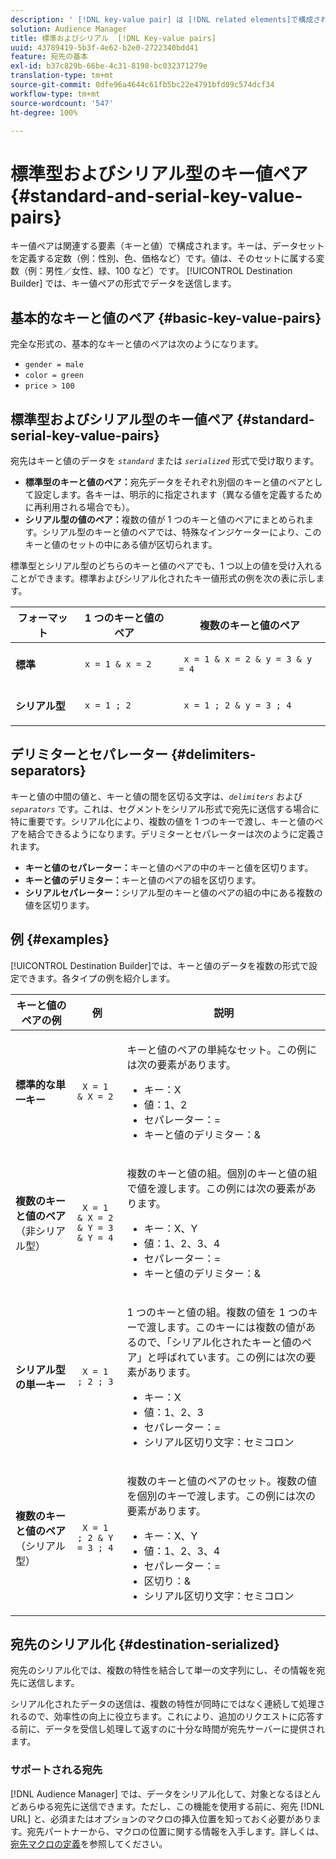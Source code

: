 ```yaml
---
description: ' [!DNL key-value pair] は [!DNL related elements]で構成されます。 キーは、データセットを定義する定数（例：性別、色、価格など）です。値は、そのセットに属する変数（例：男性／女性、緑、100 など）です。 Destination Builder では、キー値ペアの形式でデータを送信します。'
solution: Audience Manager
title: 標準およびシリアル  [!DNL Key-value pairs]
uuid: 43789419-5b3f-4e62-b2e0-2722340bdd41
feature: 宛先の基本
exl-id: b37c829b-66be-4c31-8198-bc032371279e
translation-type: tm+mt
source-git-commit: 0dfe96a4644c61fb5bc22e4791bfd09c574dcf34
workflow-type: tm+mt
source-wordcount: '547'
ht-degree: 100%

---
```


# 標準型およびシリアル型のキー値ペア {#standard-and-serial-key-value-pairs}

キー値ペアは関連する要素（キーと値）で構成されます。キーは、データセットを定義する定数（例：性別、色、価格など）です。値は、そのセットに属する変数（例：男性／女性、緑、100 など）です。 [!UICONTROL Destination Builder] では、キー値ペアの形式でデータを送信します。

## 基本的なキーと値のペア {#basic-key-value-pairs}

完全な形式の、基本的なキーと値のペアは次のようになります。

* `gender = male`
* `color = green`
* `price > 100`

## 標準型およびシリアル型のキー値ペア {#standard-serial-key-value-pairs}

宛先はキーと値のデータを *`standard`* または *`serialized`* 形式で受け取ります。

* **標準型のキーと値のペア：**&#x200B;宛先データをそれぞれ別個のキーと値のペアとして設定します。各キーは、明示的に指定されます（異なる値を定義するために再利用される場合でも）。
* **シリアル型の値のペア：**&#x200B;複数の値が 1 つのキーと値のペアにまとめられます。シリアル型のキーと値のペアでは、特殊なインジケーターにより、このキーと値のセットの中にある値が区切られます。

標準型とシリアル型のどちらのキーと値のペアでも、1 つ以上の値を受け入れることができます。標準およびシリアル化されたキー値形式の例を次の表に示します。

<table id="table_7895B1E800934117A19A96380F0CF91B"> 
 <thead> 
  <tr> 
   <th colname="col1" class="entry"> フォーマット </th>
   <th colname="col2" class="entry"> 1 つのキーと値のペア </th>
   <th colname="col3" class="entry"> 複数のキーと値のペア </th>
  </tr>
 </thead>
 <tbody> 
  <tr> 
   <td colname="col1"> <p> <b>標準</b> </p> </td>
   <td colname="col2"> <p> <code> x = 1 &amp; x = 2 </code> </p> </td>
   <td colname="col3"> <p> <code> x = 1 &amp; x = 2 &amp; y = 3 &amp; y = 4 </code> </p> </td>
  </tr>
  <tr> 
   <td colname="col1"> <p> <b>シリアル型</b> </p> </td> 
   <td colname="col2"> <p> <code> x = 1 ; 2 </code> </p> </td> 
   <td colname="col3"> <p> <code> x = 1 ; 2 &amp; y = 3 ; 4 </code> </p> </td>
  </tr>
 </tbody>
</table>

## デリミターとセパレーター {#delimiters-separators}

キーと値の中間の値と、キーと値の間を区切る文字は、*`delimiters`* および *`separators`* です。これは、セグメントをシリアル形式で宛先に送信する場合に特に重要です。シリアル化により、複数の値を 1 つのキーで渡し、キーと値のペアを結合できるようになります。デリミターとセパレーターは次のように定義されます。

* **キーと値のセパレーター：**&#x200B;キーと値のペアの中のキーと値を区切ります。
* **キーと値のデリミター：**&#x200B;キーと値のペアの組を区切ります。
* **シリアルセパレーター：**&#x200B;シリアル型のキーと値のペアの組の中にある複数の値を区切ります。

## 例 {#examples}

[!UICONTROL Destination Builder]では、キーと値のデータを複数の形式で設定できます。各タイプの例を紹介します。

<table id="table_C2FBDC887C8C4CC88B1B2A7CF8E2795F"> 
 <thead> 
  <tr> 
   <th colname="col1" class="entry"> キーと値のペアの例 </th> 
   <th colname="col2" class="entry"> 例 </th> 
   <th colname="col3" class="entry"> 説明 </th> 
  </tr> 
 </thead>
 <tbody> 
  <tr> 
   <td colname="col1"> <p> <b>標準的な単一キー</b> </p> </td> 
   <td colname="col2"> <p> <code> X = 1 &amp; X = 2 </code> </p> </td> 
   <td colname="col3"> <p>キーと値のペアの単純なセット。この例には次の要素があります。 </p> 
    <ul id="ul_28C0CB005B264373926CA5D7418EE845"> 
     <li id="li_B6D300DBA9064F0BA743BA9B04339511">キー：X </li> 
     <li id="li_9A1C98D5C9124FF1B4F032668576C03A">値：1、2 </li> 
     <li id="li_1D2828328E554176846C94F6140C0CBF">セパレーター：= </li> 
     <li id="li_0C6A70A0D9534611ACC98A0FD3693587">キーと値のデリミター：&amp; </li> 
    </ul> </td> 
  </tr> 
  <tr> 
   <td colname="col1"> <p> <b>複数のキーと値のペア</b>（非シリアル型） </p> </td> 
   <td colname="col2"> <p> <code> X = 1 &amp; X = 2 &amp; Y = 3 &amp; Y = 4 </code> </p> </td> 
   <td colname="col3"> <p>複数のキーと値の組。個別のキーと値の組で値を渡します。この例には次の要素があります。 </p> 
    <ul id="ul_7FB22A43B435463D9F209067FF2C3619"> 
     <li id="li_7487657F6C2F48F5A4C4C9F9E8FB3B4B">キー：X、Y </li> 
     <li id="li_B828CF81DAB8443FBB2EDF6538A63B3C">値：1、2、3、4 </li> 
     <li id="li_EA4C95F6C93D435EB79237E38CE6F011">セパレーター：= </li> 
     <li id="li_45984AE2B581498299054BA5276D461D">キーと値のデリミター：&amp; </li> 
    </ul> </td> 
  </tr> 
  <tr> 
   <td colname="col1"> <p> <b>シリアル型の単一キー</b> </p> </td> 
   <td colname="col2"> <p> <code> X = 1 ; 2 ; 3 </code> </p> </td> 
   <td colname="col3"> <p>1 つのキーと値の組。複数の値を 1 つのキーで渡します。このキーには複数の値があるので、「シリアル化されたキーと値のペア」と呼ばれています。この例には次の要素があります。 </p> 
    <ul id="ul_69C4C662B9BD4F77BB940D921B316CCF"> 
     <li id="li_718BEC527E69417C9F88D3DBD3357A28">キー：X </li> 
     <li id="li_659DCBBFB4024AC2B9C4E74D2A86648D">値：1、2、3 </li> 
     <li id="li_9A890233C6F84085A7BD5EA4D044E3CC">セパレーター：= </li> 
     <li id="li_AFC0426EA6044F8BAFD915FCB3808FBA">シリアル区切り文字：セミコロン </li> 
    </ul> </td> 
  </tr> 
  <tr> 
   <td colname="col1"> <p> <b>複数のキーと値のペア</b>（シリアル型） </p> </td> 
   <td colname="col2"> <p> <code> X = 1 ; 2 &amp; Y = 3 ; 4 </code> </p> </td> 
   <td colname="col3"> <p>複数のキーと値のペアのセット。複数の値を個別のキーで渡します。この例には次の要素があります。 </p> 
    <ul id="ul_CB50133B2E944818B9F2A0586EF69774"> 
     <li id="li_FD3D7ECC2BF046E99B1ED0B73EFE341F">キー：X、Y </li> 
     <li id="li_2BADC98C4CE74BBBBA1DC446D24615AC">値：1、2、3、4 </li> 
     <li id="li_4125435175AD4A43A44B980B28F32364">セパレーター：= </li> 
     <li id="li_48CFC279B2514F4FB2935B05FC7F287A">区切り：&amp; </li> 
     <li id="li_576C731F2FAF47FD92F55345CD6D36A0">シリアル区切り文字：セミコロン </li> 
    </ul> </td> 
  </tr> 
 </tbody> 
</table>

## 宛先のシリアル化 {#destination-serialized}

宛先のシリアル化では、複数の特性を結合して単一の文字列にし、その情報を宛先に送信します。

<!-- c_dest_serialized.xml -->

シリアル化されたデータの送信は、複数の特性が同時にではなく連続して処理されるので、効率性の向上に役立ちます。これにより、追加のリクエストに応答する前に、データを受信し処理して返すのに十分な時間が宛先サーバーに提供されます。

### サポートされる宛先

[!DNL Audience Manager] では、データをシリアル化して、対象となるほとんどあらゆる宛先に送信できます。ただし、この機能を使用する前に、宛先 [!DNL URL] と、必須またはオプションのマクロの挿入位置を知っておく必要があります。宛先パートナーから、マクロの位置に関する情報を入手します。詳しくは、[宛先マクロの定義](../../features/destinations/destination-macros.md#destination-macros-defined)を参照してください。

